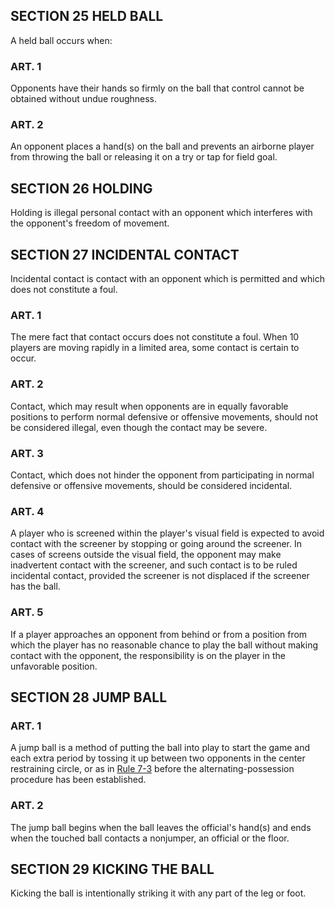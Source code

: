<!-- Section: Held Ball -->
## SECTION 25 HELD BALL

A held ball occurs when:

### ART. 1
Opponents have their hands so firmly on the ball that control cannot be obtained without undue roughness.

### ART. 2
An opponent places a hand(s) on the ball and prevents an airborne player from throwing the ball or releasing it on a try or tap for field goal.

<!-- Section: Holding -->
## SECTION 26 HOLDING

Holding is illegal personal contact with an opponent which interferes with the opponent's freedom of movement.

<!-- Section: Incidental Contact -->
## SECTION 27 INCIDENTAL CONTACT

Incidental contact is contact with an opponent which is permitted and which does not constitute a foul.

### ART. 1
The mere fact that contact occurs does not constitute a foul. When 10 players are moving rapidly in a limited area, some contact is certain to occur.

### ART. 2
Contact, which may result when opponents are in equally favorable positions to perform normal defensive or offensive movements, should not be considered illegal, even though the contact may be severe.

### ART. 3
Contact, which does not hinder the opponent from participating in normal defensive or offensive movements, should be considered incidental.

### ART. 4
A player who is screened within the player's visual field is expected to avoid contact with the screener by stopping or going around the screener. In cases of screens outside the visual field, the opponent may make inadvertent contact with the screener, and such contact is to be ruled incidental contact, provided the screener is not displaced if the screener has the ball.

### ART. 5
If a player approaches an opponent from behind or from a position from which the player has no reasonable chance to play the ball without making contact with the opponent, the responsibility is on the player in the unfavorable position.

<!-- Section: Jump Ball -->
## SECTION 28 JUMP BALL

### ART. 1
A jump ball is a method of putting the ball into play to start the game and each extra period by tossing it up between two opponents in the center restraining circle, or as in [Rule 7-3](#rule-7-3) before the alternating-possession procedure has been established.

### ART. 2
The jump ball begins when the ball leaves the official's hand(s) and ends when the touched ball contacts a nonjumper, an official or the floor.

<!-- Section: Kicking the Ball -->
## SECTION 29 KICKING THE BALL

Kicking the ball is intentionally striking it with any part of the leg or foot.